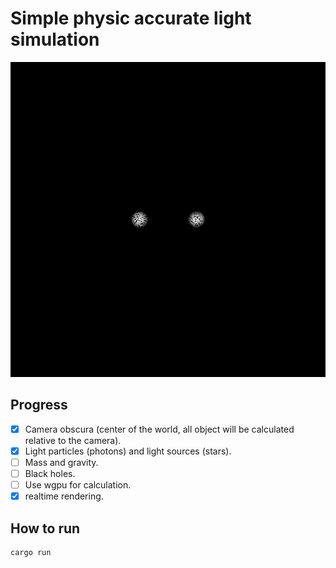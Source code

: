 # Simple physic accurate light simulation

![Render result](out.png)

## Progress
- [x] Camera obscura (center of the world, all object will be calculated relative to the camera).
- [x] Light particles (photons) and light sources (stars).
- [ ] Mass and gravity.
- [ ] Black holes.
- [ ] Use wgpu for calculation.
- [x] realtime rendering.

## How to run
```bash
cargo run
```
